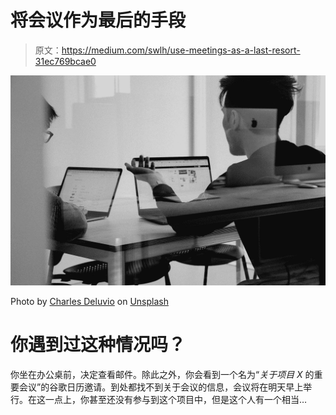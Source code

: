 # 将会议作为最后的手段

> 原文：<https://medium.com/swlh/use-meetings-as-a-last-resort-31ec769bcae0>

![](img/a321f6785c05cd7a7cbb05959d324935.png)

Photo by [Charles Deluvio](https://unsplash.com/@charlesdeluvio?utm_source=medium&utm_medium=referral) on [Unsplash](https://unsplash.com?utm_source=medium&utm_medium=referral)

# 你遇到过这种情况吗？

你坐在办公桌前，决定查看邮件。除此之外，你会看到一个名为“*关于项目 X* 的重要会议”的谷歌日历邀请。到处都找不到关于会议的信息，会议将在明天早上举行。在这一点上，你甚至还没有参与到这个项目中，但是这个人有一个相当…